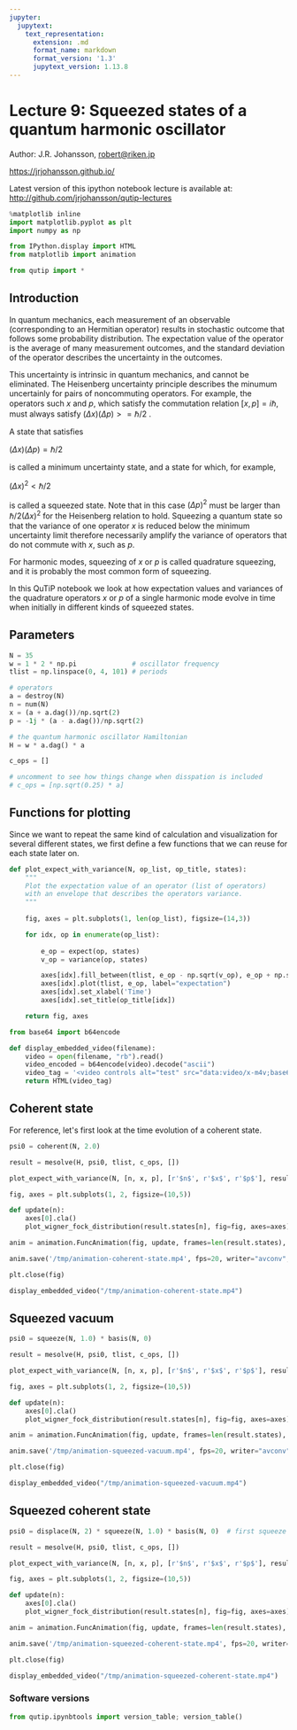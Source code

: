 ```yaml
---
jupyter:
  jupytext:
    text_representation:
      extension: .md
      format_name: markdown
      format_version: '1.3'
      jupytext_version: 1.13.8
---
```


# Lecture 9: Squeezed states of a quantum harmonic oscillator

Author: J.R. Johansson, robert@riken.jp

https://jrjohansson.github.io/

Latest version of this ipython notebook lecture is available at: http://github.com/jrjohansson/qutip-lectures

```python
%matplotlib inline
import matplotlib.pyplot as plt
import numpy as np
```

```python
from IPython.display import HTML
from matplotlib import animation
```

```python
from qutip import *
```

## Introduction

In quantum mechanics, each measurement of an observable (corresponding to an Hermitian operator) results in stochastic outcome that follows some probability distribution. The expectation value of the operator is the average of many measurement outcomes, and the standard deviation of the operator describes the uncertainty in the outcomes.

This uncertainty is intrinsic in quantum mechanics, and cannot be eliminated. The Heisenberg uncertainty principle describes the minumum uncertainly for pairs of noncommuting operators. For example, the operators such $x$ and $p$, which satisfy the commutation relation $[x, p] = i\hbar$, must always satisfy $(\Delta x) (\Delta p) >= \hbar/2$ .

A state that satisfies

$(\Delta x) (\Delta p) = \hbar/2$

is called a minimum uncertainty state, and a state for which, for example, 

$(\Delta x)^2 < \hbar/2$ 

is called a squeezed state. Note that in this case $(\Delta p)^2$ must be larger than $\hbar/2(\Delta x)^2$ for the Heisenberg relation to hold. Squeezing a quantum state so that the variance of one operator $x$ is reduced below the minimum uncertainty limit therefore necessarily amplify the variance of operators that do not commute with $x$, such as $p$.

For harmonic modes, squeezing of $x$ or $p$ is called quadrature squeezing, and it is probably the most common form of squeezing. 

In this QuTiP notebook we look at how expectation values and variances of the quadrature operators $x$ or $p$ of a single harmonic mode evolve in time when initially in different kinds of squeezed states. 


## Parameters

```python
N = 35
w = 1 * 2 * np.pi              # oscillator frequency
tlist = np.linspace(0, 4, 101) # periods
```

```python
# operators
a = destroy(N)
n = num(N)
x = (a + a.dag())/np.sqrt(2)
p = -1j * (a - a.dag())/np.sqrt(2)
```

```python
# the quantum harmonic oscillator Hamiltonian
H = w * a.dag() * a
```

```python
c_ops = []

# uncomment to see how things change when disspation is included
# c_ops = [np.sqrt(0.25) * a]
```

## Functions for plotting

Since we want to repeat the same kind of calculation and visualization for several different states, we first define a few functions that we can reuse for each state later on.

```python
def plot_expect_with_variance(N, op_list, op_title, states):
    """
    Plot the expectation value of an operator (list of operators)
    with an envelope that describes the operators variance.
    """
    
    fig, axes = plt.subplots(1, len(op_list), figsize=(14,3))

    for idx, op in enumerate(op_list):
        
        e_op = expect(op, states)
        v_op = variance(op, states)

        axes[idx].fill_between(tlist, e_op - np.sqrt(v_op), e_op + np.sqrt(v_op), color="green", alpha=0.5);
        axes[idx].plot(tlist, e_op, label="expectation")
        axes[idx].set_xlabel('Time')
        axes[idx].set_title(op_title[idx])

    return fig, axes
```

```python
from base64 import b64encode

def display_embedded_video(filename):
    video = open(filename, "rb").read()
    video_encoded = b64encode(video).decode("ascii")
    video_tag = '<video controls alt="test" src="data:video/x-m4v;base64,{0}">'.format(video_encoded)
    return HTML(video_tag)
```

## Coherent state

For reference, let's first look at the time evolution of a coherent state.

```python
psi0 = coherent(N, 2.0)
```

```python
result = mesolve(H, psi0, tlist, c_ops, [])
```

```python
plot_expect_with_variance(N, [n, x, p], [r'$n$', r'$x$', r'$p$'], result.states);
```

```python
fig, axes = plt.subplots(1, 2, figsize=(10,5))

def update(n):
    axes[0].cla()
    plot_wigner_fock_distribution(result.states[n], fig=fig, axes=axes)

anim = animation.FuncAnimation(fig, update, frames=len(result.states), blit=True)

anim.save('/tmp/animation-coherent-state.mp4', fps=20, writer="avconv", codec="libx264")

plt.close(fig)
```

```python
display_embedded_video("/tmp/animation-coherent-state.mp4")
```

## Squeezed vacuum

```python
psi0 = squeeze(N, 1.0) * basis(N, 0)
```

```python
result = mesolve(H, psi0, tlist, c_ops, [])
```

```python
plot_expect_with_variance(N, [n, x, p], [r'$n$', r'$x$', r'$p$'], result.states);
```

```python
fig, axes = plt.subplots(1, 2, figsize=(10,5))

def update(n):
    axes[0].cla()
    plot_wigner_fock_distribution(result.states[n], fig=fig, axes=axes)

anim = animation.FuncAnimation(fig, update, frames=len(result.states), blit=True)

anim.save('/tmp/animation-squeezed-vacuum.mp4', fps=20, writer="avconv", codec="libx264")

plt.close(fig)
```

```python
display_embedded_video("/tmp/animation-squeezed-vacuum.mp4")
```

## Squeezed coherent state

```python
psi0 = displace(N, 2) * squeeze(N, 1.0) * basis(N, 0)  # first squeeze vacuum and then displace
```

```python
result = mesolve(H, psi0, tlist, c_ops, [])
```

```python
plot_expect_with_variance(N, [n, x, p], [r'$n$', r'$x$', r'$p$'], result.states);
```

```python
fig, axes = plt.subplots(1, 2, figsize=(10,5))

def update(n):
    axes[0].cla()
    plot_wigner_fock_distribution(result.states[n], fig=fig, axes=axes)

anim = animation.FuncAnimation(fig, update, frames=len(result.states), blit=True)

anim.save('/tmp/animation-squeezed-coherent-state.mp4', fps=20, writer="avconv", codec="libx264")

plt.close(fig)
```

```python
display_embedded_video("/tmp/animation-squeezed-coherent-state.mp4")
```

### Software versions

```python
from qutip.ipynbtools import version_table; version_table()
```
